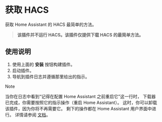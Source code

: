 # 获取 HACS

获取 Home Assistant 的 HACS 最简单的方法。

> **该插件并不运行 HACS。该插件仅提供下载 HACS 的最简单方法。**

## 使用说明

1. 使用上面的 **安装** 按钮构建插件。
2. 启动插件。
3. 导航到插件日志并遵循那里给出的指示。

> [!NOTE]
> 当你在日志中看到“记得在配置 Home Assistant 之前重启它”这一行时，
> 下载器已完成，你需要按照它的指示操作（重启 Home Assistant）。
> 这时，你可以卸载该插件，因为你将不再需要它。
> 剩下的操作都在 Home Assistant 用户界面中进行。
> 详情请参阅 [文档](https://hacs.xyz/docs/use/configuration/basic/)。
